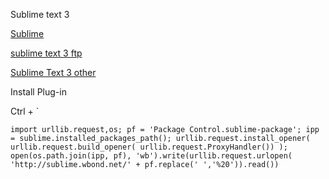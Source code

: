 Sublime text 3

[Sublime](http://www.cnblogs.com/Rising/p/3741116.html)

[sublime text 3 ftp](https://my.oschina.net/surjur/blog/392590)

[Sublime Text 3 other ](http://www.jianshu.com/p/3a8555c273d8)

Install Plug-in

  Ctrl + `
  
  ```
  import urllib.request,os; pf = 'Package Control.sublime-package'; ipp = sublime.installed_packages_path(); urllib.request.install_opener( urllib.request.build_opener( urllib.request.ProxyHandler()) ); open(os.path.join(ipp, pf), 'wb').write(urllib.request.urlopen( 'http://sublime.wbond.net/' + pf.replace(' ','%20')).read())
  ```
